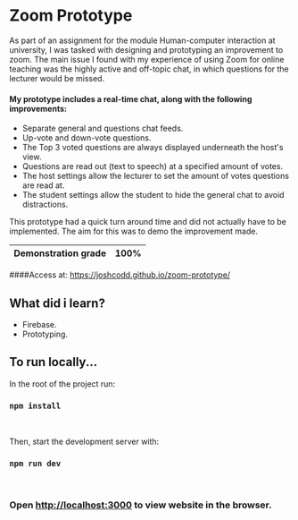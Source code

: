 # Zoom Prototype 
As part of an assignment for the module Human-computer interaction at university, I was tasked with designing and prototyping an improvement to zoom. The main issue I found with my experience of using Zoom for online teaching was the highly active and off-topic chat, in which questions for the lecturer would be missed.

#### My prototype includes a real-time chat, along with the following improvements:  
- Separate general and questions chat feeds.
- Up-vote and down-vote questions.
- The Top 3 voted questions are always displayed underneath the host's view.
- Questions are read out (text to speech) at a specified amount of votes.
- The host settings allow the lecturer to set the amount of votes questions are read at.
- The student settings allow the student to hide the general chat to avoid distractions.

This prototype had a quick turn around time and did not actually have to be implemented. The aim for this was to demo the improvement made. 
<br>

|Demonstration grade  | 100% |
| ------------- | ------------- |

####Access at: <https://joshcodd.github.io/zoom-prototype/>


## What did i learn?

- Firebase.
- Prototyping.

## To run locally...

In the root of the project run:

### `npm install`

<br/>

Then, start the development server with:

### `npm run dev`

<br/>

### Open [http://localhost:3000](http://localhost:3000) to view website in the browser.
